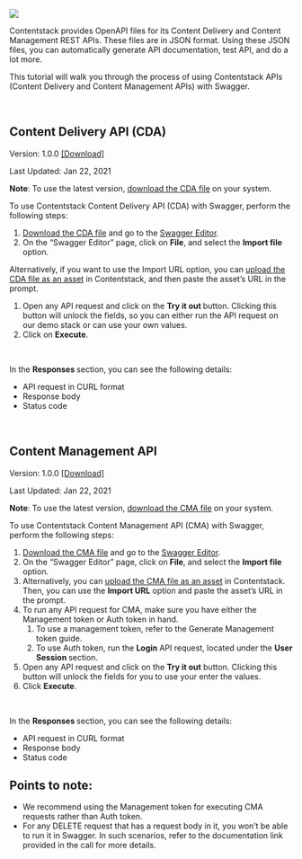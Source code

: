 <img
  src="https://images.contentstack.io/v3/assets/bltc5a09bf374882538/blt8f67099538d234d7/600a87ac6215cf0f9a18c467/contentstack_icon.svg" />
<br>
<p>Contentstack provides OpenAPI files for its Content Delivery and Content Management REST APIs. These files are in
  JSON format. Using these JSON files, you can automatically generate API documentation, test API, and do a lot more.
</p>
<p>This tutorial will walk you through the process of using Contentstack APIs (Content Delivery and Content Management
  APIs) with Swagger.</p><br>
<h2>Content Delivery API (CDA)</h2>
<p>Version: 1.0.0 <a
    href="https://assets.contentstack.io/v3/assets/bltc5a09bf374882538/blt318e89ee28df7712/62380a2ecb0d241afb8f2b5d/cda-openapi-3.json?disposition=download">[Download]</a></p>
<p>Last Updated: Jan 22, 2021</p>
<p><strong>Note</strong>: To use the latest version, <a
    href="https://assets.contentstack.io/v3/assets/bltc5a09bf374882538/blt318e89ee28df7712/62380a2ecb0d241afb8f2b5d/cda-openapi-3.json?disposition=download">download
    the CDA file</a> on your system. </p>
<p>To use Contentstack Content Delivery API (CDA) with Swagger, perform the following steps: </p>
<ol>
  <li><a
      href="https://assets.contentstack.io/v3/assets/bltc5a09bf374882538/blt318e89ee28df7712/62380a2ecb0d241afb8f2b5d/cda-openapi-3.json?disposition=download">Download
      the CDA file</a> and go to the <a href="https://editor.swagger.io/">Swagger Editor</a>.</li>
  <li>On the “Swagger Editor” page, click on <strong>File</strong>, and select the <strong>Import file</strong> option.
  </li>
</ol>
<p>Alternatively, if you want to use the Import URL option, you can <a
    href="https://www.contentstack.com/docs/content-managers/working-with-assets/create-upload-assets/">upload the CDA
    file as an asset</a> in Contentstack, and then paste the asset’s URL in the prompt.</p>
<ol>
  <li>Open any API request and click on the <strong>Try it out </strong>button. Clicking this button will unlock the
    fields, so you can either run the API request on our demo stack or can use your own values.</li>
  <li>Click on <strong>Execute</strong>.</li>
</ol><br>
<p>In the <strong>Responses </strong>section, you can see the following details:</p>
<ul>
  <li>API request in CURL format</li>
  <li>Response body</li>
  <li>Status code </li>
</ul><br>
<h2>Content Management API</h2>
<p>Version: 1.0.0 <a
    href="https://assets.contentstack.io/v3/assets/bltc5a09bf374882538/blt22cbc7d01bd6435b/62380aa22aad143761d361d6/cma-openapi-3.json?disposition=download">[Download]</a></p>
<p>Last Updated: Jan 22, 2021</p>
<p><strong>Note</strong>: To use the latest version, <a
    href="https://assets.contentstack.io/v3/assets/bltc5a09bf374882538/blt22cbc7d01bd6435b/62380aa22aad143761d361d6/cma-openapi-3.json?disposition=download">download
    the CMA file</a> on your system. </p>
<p>To use Contentstack Content Management API (CMA) with Swagger, perform the following steps: </p>
<ol>
  <li><a
      href="https://assets.contentstack.io/v3/assets/bltc5a09bf374882538/blt22cbc7d01bd6435b/62380aa22aad143761d361d6/cma-openapi-3.json?disposition=download">Download
      the CMA file</a> and go to the <a href="https://editor.swagger.io/">Swagger Editor</a>. </li>
  <li>On the “Swagger Editor” page, click on<strong> File</strong>, and select the <strong>Import file </strong>option.
  </li>
  <li>Alternatively, you can <a
      href="https://www.contentstack.com/docs/content-managers/working-with-assets/create-upload-assets/">upload the CMA
      file as an asset</a> in Contentstack. Then, you can use the <strong>Import URL</strong> option and paste the
    asset’s URL in the prompt. </li>
  <li>To run any API request for CMA, make sure you have either the Management token or Auth token in hand. <ol>
      <li>To use a management token, refer to the Generate Management token guide. </li>
      <li>To use Auth token, run the <strong>Login </strong>API request, located under the <strong>User Session
        </strong>section. </li>
    </ol>
  </li>
  <li>Open any API request and click on the <strong>Try it out</strong> button. Clicking this button will unlock the
    fields for you to use your enter the values. </li>
  <li>Click <strong>Execute</strong>.</li>
</ol><br>
<p>In the <strong>Responses </strong>section, you can see the following details:</p>
<ul>
  <li>API request in CURL format</li>
  <li>Response body</li>
  <li>Status code</li>
</ul>
<h2>Points to note:</h2>
<ul>
  <li>We recommend using the Management token for executing CMA requests rather than Auth token. </li>
  <li>For any DELETE request that has a request body in it, you won’t be able to run it in Swagger. In such scenarios,
    refer to the documentation link provided in the call for more details.</li>
</ul><br>